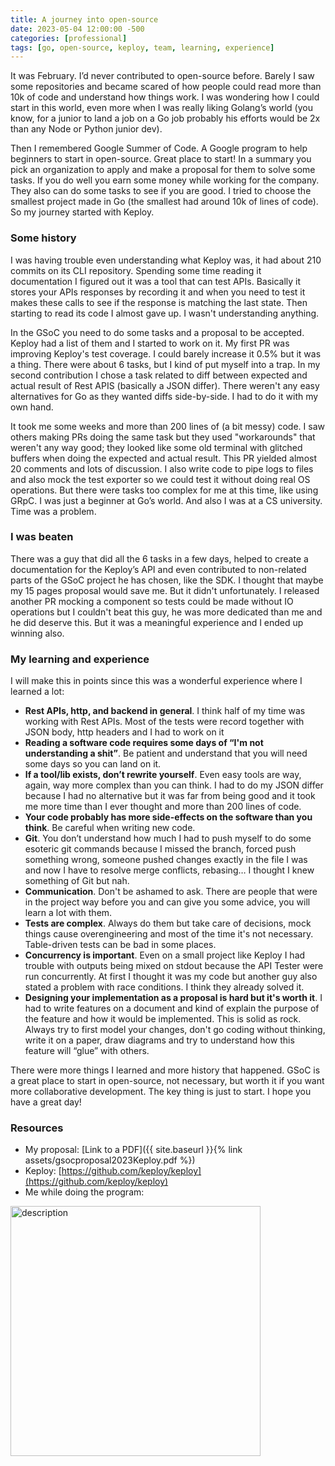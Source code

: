 ```yaml
---
title: A journey into open-source
date: 2023-05-04 12:00:00 -500
categories: [professional]
tags: [go, open-source, keploy, team, learning, experience]
---
```


It was February. I’d never contributed to open-source before. Barely I saw some repositories and became scared of how people could read more than 10k of code and understand how things work. I was wondering how I could start in this world, even more when I was really liking Golang’s world (you know, for a junior to land a job on a Go job probably his efforts would be 2x than any Node or Python junior dev).

Then I remembered Google Summer of Code. A Google program to help beginners to start in open-source. Great place to start! In a summary you pick an organization to apply and make a proposal for them to solve some tasks. If you do well you earn some money while working for the company. They also can do some tasks to see if you are good. I tried to choose the smallest project made in Go (the smallest had around 10k of lines of code). So my journey started with Keploy.

### Some history
I was having trouble even understanding what Keploy was, it had about 210 commits on its CLI repository. Spending some time reading it documentation I figured out it was a tool that can test APIs. Basically it stores your APIs responses by recording it and when you need to test it makes these calls to see if the response is matching the last state. Then starting to read its code I almost gave up. I wasn't understanding anything.

In the GSoC you need to do some tasks and a proposal to be accepted. Keploy had a list of them and I started to work on it. My first PR was improving Keploy's test coverage. I could barely increase it 0.5% but it was a thing. There were about 6 tasks, but I kind of put myself into a trap. In my second contribution I chose a task related to diff between expected and actual result of Rest APIS (basically a JSON differ). There weren't any easy alternatives for Go as they wanted diffs side-by-side. I had to do it with my own hand.

It took me some weeks and more than 200 lines of (a bit messy) code. I saw others making PRs doing the same task but they used "workarounds" that weren't any way good; they looked like some old terminal with glitched buffers when doing the expected and actual result. This PR yielded almost 20 comments and lots of discussion. I also write code to pipe logs to files and also mock the test exporter so we could test it without doing real OS operations. But there were tasks too complex for me at this time, like using GRpC. I was just a beginner at Go’s world. And also I was at a CS university. Time was a problem.

### I was beaten
There was a guy that did all the 6 tasks in a few days, helped to create a documentation for the Keploy’s API and even contributed to non-related parts of the GSoC project he has chosen, like the SDK. I thought that maybe my 15 pages proposal would save me. But it didn't unfortunately. I released another PR mocking a component so tests could be made without IO operations but I couldn't beat this guy, he was more dedicated than me and he did deserve this. But it was a meaningful experience and I ended up winning also.

### My learning and experience
I will make this in points since this was a wonderful experience where I learned a lot:
- **Rest APIs, http, and backend in general**. I think half of my time was working with Rest APIs. Most of the tests were record together with JSON body, http headers and I had to work on it
- **Reading a software code requires some days of “I'm not understanding a shit”**. Be patient and understand that you will need some days so you can land on it.
- **If a tool/lib exists, don’t rewrite yourself**. Even easy tools are way, again, way more complex than you can think. I had to do my JSON differ because I had no alternative but it was far from being good and it took me more time than I ever thought and more than 200 lines of code.
- **Your code probably has more side-effects on the software than you think**. Be careful when writing new code.
- **Git**. You don’t understand how much I had to push myself to do some esoteric git commands because I missed the branch, forced push something wrong, someone pushed changes exactly in the file I was and now I have to resolve merge conflicts, rebasing… I thought I knew something of Git but nah.
- **Communication**. Don't be ashamed to ask. There are people that were in the project way before you and can give you some advice, you will learn a lot with them. 
- **Tests are complex**. Always do them but take care of decisions, mock things cause overengineering and most of the time it's not necessary. Table-driven tests can be bad in some places.
- **Concurrency is important**. Even on a small project like Keploy I had trouble with outputs being mixed on stdout because the API Tester were run concurrently. At first I thought it was my code but another guy also stated a problem with race conditions. I think they already solved it.
- **Designing your implementation as a proposal is hard but it's worth it**. I had to write features on a document and kind of explain the purpose of the feature and how it would be implemented. This is solid as rock. Always try to first model your changes, don't go coding without thinking, write it on a paper, draw diagrams and try to understand how this feature will “glue” with others.

There were more things I learned and more history that happened. GSoC is a great place to start in open-source, not necessary, but worth it if you want more collaborative development. The key thing is just to start. I hope you have a great day!

### Resources
- My proposal: [Link to a PDF]({{ site.baseurl }}{% link assets/gsocproposal2023Keploy.pdf %})
- Keploy: [https://github.com/keploy/keploy](https://github.com/keploy/keploy)
- Me while doing the program: 

<img src="{{ site.baseurl }}/assets/spring.jpg" alt="description" width="400"/>


